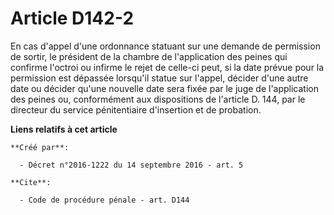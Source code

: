 # Article D142-2

En cas d'appel d'une ordonnance statuant sur une demande de permission de sortir, le président de la chambre de l'application
des peines qui confirme l'octroi ou infirme le rejet de celle-ci peut, si la date prévue pour la permission est dépassée
lorsqu'il statue sur l'appel, décider d'une autre date ou décider qu'une nouvelle date sera fixée par le juge de
l'application des peines ou, conformément aux dispositions de l'article D. 144, par le directeur du service pénitentiaire
d'insertion et de probation.

**Liens relatifs à cet article**

	**Créé par**:

	  - Décret n°2016-1222 du 14 septembre 2016 - art. 5

	**Cite**:

	  - Code de procédure pénale - art. D144
